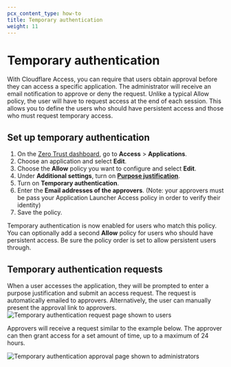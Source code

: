 ```yaml
---
pcx_content_type: how-to
title: Temporary authentication
weight: 11
---
```


# Temporary authentication

With Cloudflare Access, you can require that users obtain approval before they can access a specific application. The administrator will receive an email notification to approve or deny the request. Unlike a typical Allow policy, the user will have to request access at the end of each session. This allows you to define the users who should have persistent access and those who must request temporary access.

## Set up temporary authentication

1. On the [Zero Trust dashboard](https://dash.teams.cloudflare.com), go to **Access** > **Applications**.
2. Choose an application and select **Edit**.
3. Choose the **Allow** policy you want to configure and select **Edit**.
4. Under **Additional settings**, turn on [**Purpose justification**](/cloudflare-one/policies/access/require-purpose-justification/).
5. Turn on **Temporary authentication**.
6. Enter the **Email addresses of the approvers**. (Note: your approvers must be pass your Application Launcher Access policy in order to verify their identity)
7. Save the policy.

Temporary authentication is now enabled for users who match this policy. You can optionally add a second **Allow** policy for users who should have persistent access. Be sure the policy order is set to allow persistent users through.

## Temporary authentication requests

When a user accesses the application, they will be prompted to enter a purpose justification and submit an access request.  The request is automatically emailed to approvers. Alternatively, the user can manually present the approval link to approvers.
![Temporary authentication request page shown to users](/cloudflare-one/static/documentation/policies/temp-auth-request.png)

Approvers will receive a request similar to the example below. The approver can then grant access for a set amount of time, up to a maximum of 24 hours.

![Temporary authentication approval page shown to administrators](/cloudflare-one/static/documentation/policies/temp-auth-approval.png)
